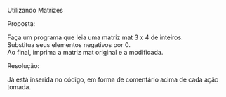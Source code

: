 Utilizando Matrizes

Proposta:
 
Faça um programa que leia uma matriz mat 3 x 4 de inteiros.            
Substitua seus elementos negativos por 0.          
Ao final, imprima a matriz mat original e a modificada.            

Resolução:

Já está inserida no código, em forma de comentário acima de cada ação tomada.
